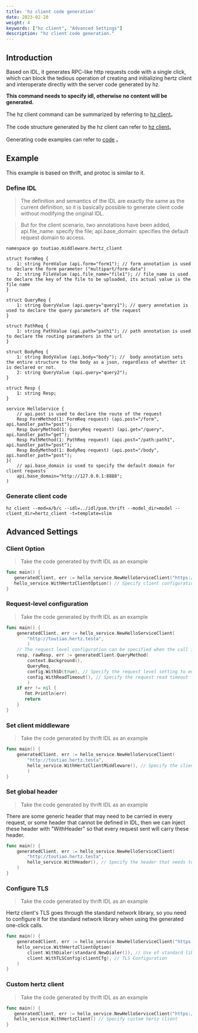 ```yaml
---
title: 'hz client code generation'
date: 2023-02-20
weight: 4
keywords: ["hz client", "Advanced Settings"]
description: "hz client code generation."
---
```


## Introduction

Based on IDL, it generates RPC-like http requests code with a single click, which can block the tedious operation of creating and initializing hertz client and interoperate directly with the server code generated by hz.

**This command needs to specify idl, otherwise no content will be generated.**

The hz client command can be summarized by referring to [hz client](/docs/hertz/tutorials/toolkit/command/#client)。

The code structure generated by the hz client can refer to [hz client](/docs/hertz/tutorials/toolkit/layout/#hz-client)。

Generating code examples can refer to [code](https://github.com/cloudwego/hertz-examples/tree/main/hz/hz_client) 。

## Example

This example is based on thrift, and protoc is similar to it.

### Define IDL

>The definition and semantics of the IDL are exactly the same as the current definition, so it is basically possible to generate client code without modifying the original IDL.

>But for the client scenario, two annotations have been added,
>api.file_name: specify the file;
>api.base_domain: specifies the default request domain to access.

```thrift
namespace go toutiao.middleware.hertz_client

struct FormReq {
    1: string FormValue (api.form="form1"); // form annotation is used to declare the form parameter ("multipart/form-data")
    2: string FileValue (api.file_name="file1"); // file_name is used to declare the key of the file to be uploaded, its actual value is the file name
}

struct QueryReq {
    1: string QueryValue (api.query="query1"); // query annotation is used to declare the query parameters of the request
}

struct PathReq {
    1: string PathValue (api.path="path1"); // path annotation is used to declare the routing parameters in the url
}

struct BodyReq {
    1: string BodyValue (api.body="body"); //  body annotation sets the entire structure to the body as a json, regardless of whether it is declared or not.
    2: string QueryValue (api.query="query2");
}

struct Resp {
    1: string Resp;
}

service HelloService {
    // api.post is used to declare the route of the request
    Resp FormMethod(1: FormReq request) (api.post="/form", api.handler_path="post");
    Resp QueryMethod(1: QueryReq request) (api.get="/query", api.handler_path="get");
    Resp PathMethod(1: PathReq request) (api.post="/path:path1", api.handler_path="post");
    Resp BodyMethod(1: BodyReq request) (api.post="/body", api.handler_path="post");
}(
    // api.base_domain is used to specify the default domain for client requests
    api.base_domain="http://127.0.0.1:8888";
)
```

### Generate client code

```shell
hz client --mod=a/b/c --idl=../idl/psm.thrift --model_dir=model --client_dir=hertz_client -t=template=slim
```

## Advanced Settings

### Client Option

>
> Take the code generated by thrift IDL as an example

 ```go
func main() {
	generatedClient, err := hello_service.NewHelloServiceClient("https://www.example.com"), 
	hello_service.WithHertzClientOption() // Specify client configuration
}
```

### Request-level configuration
>
> Take the code generated by thrift IDL as an example

```go
func main() {
	generatedClient, err := hello_service.NewHelloServiceClient(
		"http://toutiao.hertz.testa",
		)
    // The request level configuration can be specified when the call is initiated
    resp, rawResp, err := generatedClient.QueryMethod(
        context.Background(),
        QueryReq,
        config.WithSD(true), // Specify the request level setting to enable service discovery
        config.WithReadTimeout(), // Specify the request read timeout
        )
    if err != nil {
       fmt.Println(err)
       return
    }
}
```

### Set client middleware
>
> Take the code generated by thrift IDL as an example

```go
func main() {
	generatedClient, err := hello_service.NewHelloServiceClient(
		"http://toutiao.hertz.testa", 
		hello_service.WithHertzClientMiddleware(), // Specify the client's middleware
		)
}
```

### Set global header
>
> Take the code generated by thrift IDL as an example

There are some generic header that may need to be carried in every request, or some header that cannot be defined in IDL, then we can inject these header with "WithHeader" so that every request sent will carry these header.

```go
func main() {
	generatedClient, err := hello_service.NewHelloServiceClient(
		"http://toutiao.hertz.testa",
		hello_service.WithHeader(), // Specify the header that needs to be carried for each request sent 
	)
}
```

### Configure TLS
>
> Take the code generated by thrift IDL as an example

Hertz client's TLS goes through the standard network library, so you need to configure it for the standard network library when using the generated one-click calls.

```go
func main() {
	generatedClient, err := hello_service.NewHelloServiceClient("https://www.example.com"), 
	hello_service.WithHertzClientOption(
		client.WithDialer(standard.NewDialer()), // Use of standard libraries
		client.WithTLSConfig(clientCfg), // TLS Configuration
	)
}
```

### Custom hertz client
>
> Take the code generated by thrift IDL as an example

 ```go
func main() {
	generatedClient, err := hello_service.NewHelloServiceClient("https://www.example.com"), 
	hello_service.WithHertzClient() // Specify custom hertz client
}
```
